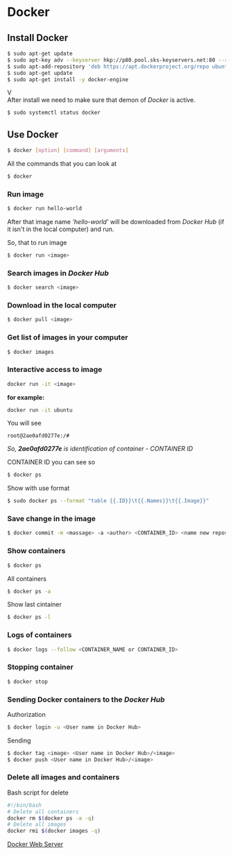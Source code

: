 # Docker

## Install Docker

```sh
$ sudo apt-get update
$ sudo apt-key adv --keyserver hkp://p80.pool.sks-keyservers.net:80 --recv-keys 58118E89F3A912897C070ADBF76221572C52609D
$ sudo apt-add-repository 'deb https://apt.dockerproject.org/repo ubuntu-xenial main'
$ sudo apt-get update
$ sudo apt-get install -y docker-engine
```
V   
After install we need to make sure that demon of _Docker_ is active.

```sh
$ sudo systemctl status docker
```

## Use Docker

```sh
$ docker [option] [command] [arguments]
```
All the commands that you can look at 
```sh
$ docker
```

### Run image

```sh
$ docker run hello-world
```

After that image name _'hello-world'_ will be downloaded from _Docker Hub_ (if it isn't in the local computer) and run.

So, that to run image

```sh
$ docker run <image>
```

### Search images in _Docker Hub_

```sh
$ docker search <image>
```

### Download in the local computer

```sh
$ docker pull <image>
```

### Get list of images in your computer

```sh
$ docker images
```

### Interactive access to image

```sh
docker run -it <image>
```

**for example:**

```sh
docker run -it ubuntu
```
You will see
```
root@2ae0afd0277e:/#
```

_So, **2ae0afd0277e** is identification of container - CONTAINER ID_

CONTAINER ID  you can see so
```sh
$ docker ps
```
Show with use format
```bash
$ sudo docker ps --format "table {{.ID}}\t{{.Names}}\t{{.Image}}"
```

### Save change in the image
```sh
$ docker commit -m <massage> -a <author> <CONTAINER_ID> <name new repository>
```

### Show containers

```sh
$ docker ps
```

All containers

```sh
$ docker ps -a
```

Show last cintainer

```sh
$ docker ps -l
```

### Logs of containers

```sh
$ docker logs --follow <CONTAINER_NAME or CONTAINER_ID>
```

### Stopping container

```sh
$ docker stop
```

### Sending Docker containers to the _Docker Hub_

Authorization 
```sh
$ docker login -u <User name in Docker Hub>
```

Sending
```sh
$ docker tag <image> <User name in Docker Hub>/<image>
$ docker push <User name in Docker Hub>/<image>
```

### Delete all images and containers

Bash script for delete
```sh
#!/bin/bash
# Delete all containers
docker rm $(docker ps -a -q)
# Delete all images
docker rmi $(docker images -q)
```

[Docker Web Server](https://github.com/RaymondProduction/helper/blob/master/manuals/docker-webserver.md)

